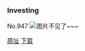 ### Investing
No.947
![图片不见了~~~](https://imgs.xkcd.com/comics/investing.png)

[原址](https://xkcd.com//947) [下载](https://imgs.xkcd.com/comics/investing.png)

